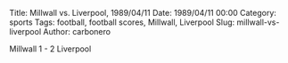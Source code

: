 Title: Millwall vs. Liverpool, 1989/04/11
Date: 1989/04/11 00:00
Category: sports
Tags: football, football scores, Millwall, Liverpool
Slug: millwall-vs-liverpool
Author: carbonero


Millwall 1 - 2 Liverpool
